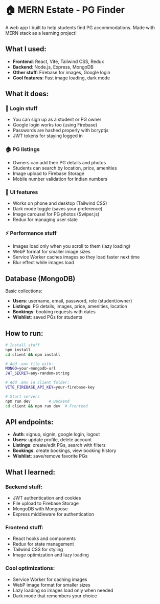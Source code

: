 # 🏠 MERN Estate - PG Finder

A web app I built to help students find PG accommodations. Made with MERN stack as a learning project!

## What I used:
- **Frontend**: React, Vite, Tailwind CSS, Redux
- **Backend**: Node.js, Express, MongoDB
- **Other stuff**: Firebase for images, Google login
- **Cool features**: Fast image loading, dark mode

## What it does:

### 🔑 Login stuff
- You can sign up as a student or PG owner
- Google login works too (using Firebase)
- Passwords are hashed properly with bcryptjs
- JWT tokens for staying logged in

### 🏠 PG listings
- Owners can add their PG details and photos
- Students can search by location, price, amenities
- Image upload to Firebase Storage
- Mobile number validation for Indian numbers

### 📱 UI features
- Works on phone and desktop (Tailwind CSS)
- Dark mode toggle (saves your preference)
- Image carousel for PG photos (Swiper.js)
- Redux for managing user state

### ⚡ Performance stuff
- Images load only when you scroll to them (lazy loading)
- WebP format for smaller image sizes
- Service Worker caches images so they load faster next time
- Blur effect while images load


## Database (MongoDB)
Basic collections:
- **Users**: username, email, password, role (student/owner)
- **Listings**: PG details, images, price, amenities, location
- **Bookings**: booking requests with dates
- **Wishlist**: saved PGs for students

## How to run:

```bash
# Install stuff
npm install
cd client && npm install

# Add .env file with:
MONGO=your-mongodb-url
JWT_SECRET=any-random-string

# Add .env in client folder:
VITE_FIREBASE_API_KEY=your-firebase-key

# Start servers
npm run dev        # Backend
cd client && npm run dev  # Frontend
```

## API endpoints:
- **Auth**: signup, signin, google login, logout
- **Users**: update profile, delete account
- **Listings**: create/edit PGs, search with filters
- **Bookings**: create bookings, view booking history
- **Wishlist**: save/remove favorite PGs

## What I learned:

### Backend stuff:
- JWT authentication and cookies
- File upload to Firebase Storage
- MongoDB with Mongoose
- Express middleware for authentication

### Frontend stuff:
- React hooks and components
- Redux for state management
- Tailwind CSS for styling
- Image optimization and lazy loading

### Cool optimizations:
- Service Worker for caching images
- WebP image format for smaller sizes
- Lazy loading so images load only when needed
- Dark mode that remembers your choice
